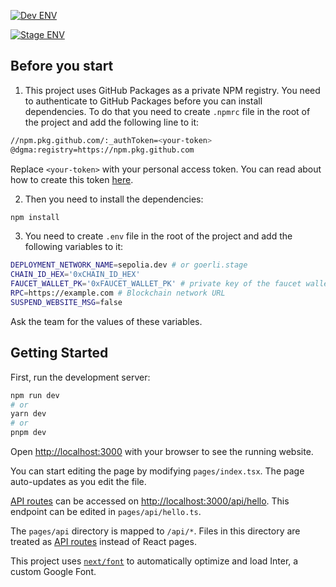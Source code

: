 [![Dev ENV](https://github.com/dgma/web/actions/workflows/release.dev.yml/badge.svg)](https://github.com/dgma/web/actions/workflows/release.dev.yml)

[![Stage ENV](https://github.com/dgma/web/actions/workflows/release.stage.yml/badge.svg)](https://github.com/dgma/web/actions/workflows/release.stage.yml)

## Before you start

1. This project uses GitHub Packages as a private NPM registry. You need to authenticate to GitHub Packages before you can install dependencies. To do that you need to create `.npmrc` file in the root of the project and add the following line to it:

```bash
//npm.pkg.github.com/:_authToken=<your-token>
@dgma:registry=https://npm.pkg.github.com
```

Replace `<your-token>` with your personal access token. You can read about how to create this token [here](https://docs.github.com/en/packages/learn-github-packages/introduction-to-github-packages#authenticating-to-github-packages).

2. Then you need to install the dependencies:

```bash
npm install
```

3. You need to create `.env` file in the root of the project and add the following variables to it:

```bash
DEPLOYMENT_NETWORK_NAME=sepolia.dev # or goerli.stage
CHAIN_ID_HEX='0xCHAIN_ID_HEX'
FAUCET_WALLET_PK='0xFAUCET_WALLET_PK' # private key of the faucet wallet
RPC=https://example.com # Blockchain network URL
SUSPEND_WEBSITE_MSG=false 
```

Ask the team for the values of these variables.

## Getting Started

First, run the development server:

```bash
npm run dev
# or
yarn dev
# or
pnpm dev
```

Open [http://localhost:3000](http://localhost:3000) with your browser to see the running website.

You can start editing the page by modifying `pages/index.tsx`. The page auto-updates as you edit the file.

[API routes](https://nextjs.org/docs/api-routes/introduction) can be accessed on [http://localhost:3000/api/hello](http://localhost:3000/api/hello). This endpoint can be edited in `pages/api/hello.ts`.

The `pages/api` directory is mapped to `/api/*`. Files in this directory are treated as [API routes](https://nextjs.org/docs/api-routes/introduction) instead of React pages.

This project uses [`next/font`](https://nextjs.org/docs/basic-features/font-optimization) to automatically optimize and load Inter, a custom Google Font.
